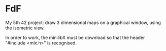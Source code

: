# FdF
My 5th 42 project: draw 3 dimensional maps on a graphical window, using the isometric view.

In order to work, the minilibX must be download so that the header "#include <mlx.h>" is recognised.
